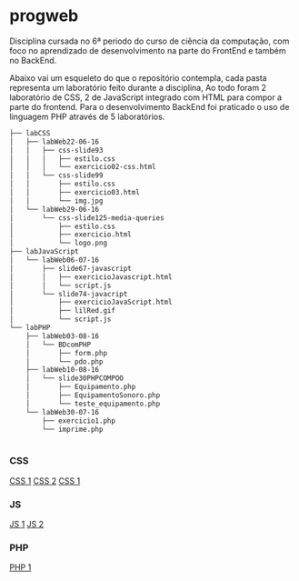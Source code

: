 # progweb

Disciplina cursada no 6ª periodo do curso de ciência da computação, com foco no aprendizado de desenvolvimento na parte do
FrontEnd e também no BackEnd.

Abaixo vai um esqueleto do que o repositório contempla, cada pasta representa um laboratório feito durante a disciplina, 
Ao todo foram 2 laboratório de CSS, 2 de JavaScript integrado com HTML para compor a parte do frontend.
Para o desenvolvimento BackEnd foi praticado o uso de linguagem PHP através de 5 laboratórios.


```bash
├── labCSS
│   ├── labWeb22-06-16
│   │   ├── css-slide93
│   │   │   ├── estilo.css
│   │   │   └── exercicio02-css.html
│   │   └── css-slide99
│   │       ├── estilo.css
│   │       ├── exercicio03.html
│   │       └── img.jpg
│   └── labWeb29-06-16
│       └── css-slide125-media-queries
│           ├── estilo.css
│           ├── exercicio.html
│           └── logo.png
├── labJavaScript
│   └── labWeb06-07-16
│       ├── slide67-javascript
│       │   ├── exercicioJavascript.html
│       │   └── script.js
│       └── slide74-javacript
│           ├── exercicioJavaScript.html
│           ├── lilRed.gif
│           └── script.js
└── labPHP
    ├── labWeb03-08-16
    │   └── BDcomPHP
    │       ├── form.php
    │       └── pdo.php
    ├── labWeb10-08-16
    │   └── slide30PHPCOMPOO
    │       ├── Equipamento.php
    │       ├── EquipamentoSonoro.php
    │       └── teste_equipamento.php
    └── labWeb30-07-16
        ├── exercicio1.php
        └── imprime.php
        
 ```

<h3>CSS</h3>

[CSS 1](https://jcavalcantef.github.io/progweb/labPW/labCSS/labWeb22-06-16/css-slide93/exercicio02-css.html)
[CSS 2](https://jcavalcantef.github.io/progweb/labPW/labCSS/labWeb22-06-16/css-slide99/exercicio03.html)
[CSS 1](https://jcavalcantef.github.io/progweb/labPW/labCSS/labWeb29-06-16/css-slide125-media-queries/exercicio.html)

<h3>JS</h3>

[JS 1](https://jcavalcantef.github.io/progweb/labPW/labJavaScript/labWeb06-07-16/slide67-javascript/exercicioJavascript.html)
[JS 2](https://jcavalcantef.github.io/progweb/labPW/labJavaScript/labWeb06-07-16/slide74-javacript/exercicioJavaScript.html)

<h3>PHP</h3>

[PHP 1](https://jcavalcantef.github.io/progweb/labPW/labPHP/labWeb03-08-16/BDcomPHP/form.php)
